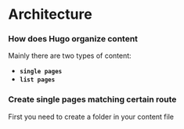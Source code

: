 # Architecture

### How does Hugo organize content
Mainly there are two types of content:
* **`single pages`** 
* **`list pages`**

### Create single pages matching certain route
First you need to create a folder in your content file

